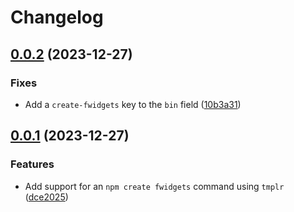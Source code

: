 # Changelog

## [0.0.2](https://github.com/fwextensions/fwidgets/compare/create-fwidgets@0.0.1...${npm.name}@0.0.2) (2023-12-27)


### Fixes

* Add a `create-fwidgets` key to the `bin` field ([10b3a31](https://github.com/fwextensions/fwidgets/commit/10b3a31e61aa39f9df864dcaa7b4e286411245ec))

## [0.0.1](https://github.com/fwextensions/fwidgets/compare/create-fwidgets@0.0.0...${npm.name}@0.0.1) (2023-12-27)


### Features

* Add support for an `npm create fwidgets` command using `tmplr` ([dce2025](https://github.com/fwextensions/fwidgets/commit/dce2025fe09b842e1a1e42a77830f2dbe30258d5))

